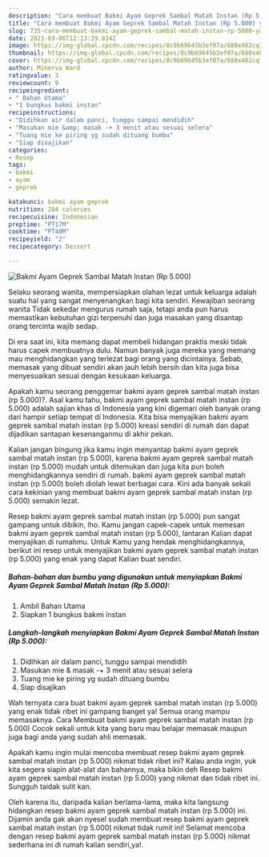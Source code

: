 ```yaml
---
description: "Cara membuat Bakmi Ayam Geprek Sambal Matah Instan (Rp 5.000) yang enak dan Mudah Dibuat"
title: "Cara membuat Bakmi Ayam Geprek Sambal Matah Instan (Rp 5.000) yang enak dan Mudah Dibuat"
slug: 735-cara-membuat-bakmi-ayam-geprek-sambal-matah-instan-rp-5000-yang-enak-dan-mudah-dibuat
date: 2021-03-06T12:13:29.834Z
image: https://img-global.cpcdn.com/recipes/8c9b69645b3ef07a/680x482cq70/bakmi-ayam-geprek-sambal-matah-instan-rp-5000-foto-resep-utama.jpg
thumbnail: https://img-global.cpcdn.com/recipes/8c9b69645b3ef07a/680x482cq70/bakmi-ayam-geprek-sambal-matah-instan-rp-5000-foto-resep-utama.jpg
cover: https://img-global.cpcdn.com/recipes/8c9b69645b3ef07a/680x482cq70/bakmi-ayam-geprek-sambal-matah-instan-rp-5000-foto-resep-utama.jpg
author: Minerva Ward
ratingvalue: 3
reviewcount: 9
recipeingredient:
- " Bahan Utama"
- "1 bungkus bakmi instan"
recipeinstructions:
- "Didihkan air dalam panci, tunggu sampai mendidih"
- "Masukan mie &amp; masak -+ 3 menit atau sesuai selera"
- "Tuang mie ke piring yg sudah dituang bumbu"
- "Siap disajikan"
categories:
- Resep
tags:
- bakmi
- ayam
- geprek

katakunci: bakmi ayam geprek 
nutrition: 284 calories
recipecuisine: Indonesian
preptime: "PT17M"
cooktime: "PT40M"
recipeyield: "2"
recipecategory: Dessert

---
```



![Bakmi Ayam Geprek Sambal Matah Instan (Rp 5.000)](https://img-global.cpcdn.com/recipes/8c9b69645b3ef07a/680x482cq70/bakmi-ayam-geprek-sambal-matah-instan-rp-5000-foto-resep-utama.jpg)

Selaku seorang wanita, mempersiapkan olahan lezat untuk keluarga adalah suatu hal yang sangat menyenangkan bagi kita sendiri. Kewajiban seorang  wanita Tidak sekedar mengurus rumah saja, tetapi anda pun harus memastikan kebutuhan gizi terpenuhi dan juga masakan yang disantap orang tercinta wajib sedap.

Di era  saat ini, kita memang dapat membeli hidangan praktis meski tidak harus capek membuatnya dulu. Namun banyak juga mereka yang memang mau menghidangkan yang terlezat bagi orang yang dicintainya. Sebab, memasak yang dibuat sendiri akan jauh lebih bersih dan kita juga bisa menyesuaikan sesuai dengan kesukaan keluarga. 



Apakah kamu seorang penggemar bakmi ayam geprek sambal matah instan (rp 5.000)?. Asal kamu tahu, bakmi ayam geprek sambal matah instan (rp 5.000) adalah sajian khas di Indonesia yang kini digemari oleh banyak orang dari hampir setiap tempat di Indonesia. Kita bisa menyajikan bakmi ayam geprek sambal matah instan (rp 5.000) kreasi sendiri di rumah dan dapat dijadikan santapan kesenanganmu di akhir pekan.

Kalian jangan bingung jika kamu ingin menyantap bakmi ayam geprek sambal matah instan (rp 5.000), karena bakmi ayam geprek sambal matah instan (rp 5.000) mudah untuk ditemukan dan juga kita pun boleh menghidangkannya sendiri di rumah. bakmi ayam geprek sambal matah instan (rp 5.000) boleh diolah lewat berbagai cara. Kini ada banyak sekali cara kekinian yang membuat bakmi ayam geprek sambal matah instan (rp 5.000) semakin lezat.

Resep bakmi ayam geprek sambal matah instan (rp 5.000) pun sangat gampang untuk dibikin, lho. Kamu jangan capek-capek untuk memesan bakmi ayam geprek sambal matah instan (rp 5.000), lantaran Kalian dapat menyajikan di rumahmu. Untuk Kamu yang hendak menghidangkannya, berikut ini resep untuk menyajikan bakmi ayam geprek sambal matah instan (rp 5.000) yang enak yang dapat Kalian buat sendiri.

<!--inarticleads1-->

##### Bahan-bahan dan bumbu yang digunakan untuk menyiapkan Bakmi Ayam Geprek Sambal Matah Instan (Rp 5.000):

1. Ambil  Bahan Utama
1. Siapkan 1 bungkus bakmi instan




<!--inarticleads2-->

##### Langkah-langkah menyiapkan Bakmi Ayam Geprek Sambal Matah Instan (Rp 5.000):

1. Didihkan air dalam panci, tunggu sampai mendidih
1. Masukan mie &amp; masak -+ 3 menit atau sesuai selera
1. Tuang mie ke piring yg sudah dituang bumbu
1. Siap disajikan




Wah ternyata cara buat bakmi ayam geprek sambal matah instan (rp 5.000) yang enak tidak ribet ini gampang banget ya! Semua orang mampu memasaknya. Cara Membuat bakmi ayam geprek sambal matah instan (rp 5.000) Cocok sekali untuk kita yang baru mau belajar memasak maupun juga bagi anda yang sudah ahli memasak.

Apakah kamu ingin mulai mencoba membuat resep bakmi ayam geprek sambal matah instan (rp 5.000) nikmat tidak ribet ini? Kalau anda ingin, yuk kita segera siapin alat-alat dan bahannya, maka bikin deh Resep bakmi ayam geprek sambal matah instan (rp 5.000) yang nikmat dan tidak ribet ini. Sungguh taidak sulit kan. 

Oleh karena itu, daripada kalian berlama-lama, maka kita langsung hidangkan resep bakmi ayam geprek sambal matah instan (rp 5.000) ini. Dijamin anda gak akan nyesel sudah membuat resep bakmi ayam geprek sambal matah instan (rp 5.000) nikmat tidak rumit ini! Selamat mencoba dengan resep bakmi ayam geprek sambal matah instan (rp 5.000) nikmat sederhana ini di rumah kalian sendiri,ya!.

